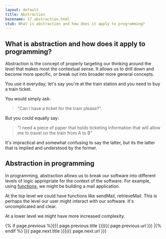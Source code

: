 ```yaml
---
layout: default
title: Abstraction
basename: 17_abstraction.html
stub: What is abstraction and how does it apply to programming?
---
```

## What is abstraction and how does it apply to programming?

Abstraction is the concept of properly targeting our thinking around the level that
makes most the contextual sense. It allows us to drill down and become more specific,
or break out into broader more general concepts.

You use it everyday; let's say you're at the train station and you need to buy a train ticket.

You would simply ask:
> "Can I have a ticket for the train please?".

But you could equally say:
> "I need a piece of paper that holds ticketing information that will allow me to travel on the train
from A to B"

It's impractical and somewhat confusing to say the latter, but its the latter that is implied
and understood by the former.

## Abstraction in programming

In programming, abstraction allows us to break our software into different levels of logic
appropriate for the context of the software. For example, using [functions](17_functions.html),
we might be building a mail application.

At the top level we could have functions like sendMail, retrieveMail. This is perhaps the level our user might interact with our software. It's uncomplicated and clear.

At a lower level we might have more increased complexity. 

{% if page.previous %}[{{ page.previous.title }}]({{ page.previous.url }})
\|{% endif %} [{{ page.next.title }}]({{ page.next.url }})
